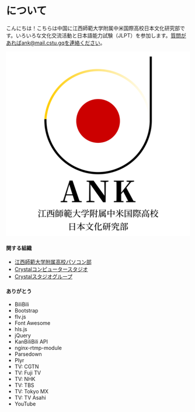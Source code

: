# について

こんにちは！こちらは中国に江西師範大学附属中米国際高校日本文化研究部です。いろいろな文化交流活動と日本語能力試験（JLPT）を参加します。質問があればank@mail.cstu.gqを連絡ください。

<img src="/img/home-about.png" class="img-thumbnail img-fluid col-md-5 p-1 rounded mx-auto">

<div class="mt-3"></div>

#### 関する組織
- [江西師範大学附属高校パソコン部](https://aitc.cstu.gq)
- [Crystalコンピュータースタジオ](https://ccs.cstu.gq)
- [Crystalスタジオグループ](https://www.cstu.gq)

#### ありがとう
- BiliBili
- Bootstrap
- flv.js
- Font Awesome
- hls.js
- jQuery
- KanBiliBili API
- nginx-rtmp-module
- Parsedown
- Plyr
- TV: CGTN
- TV: Fuji TV
- TV: NHK
- TV: TBS
- TV: Tokyo MX
- TV: TV Asahi
- YouTube